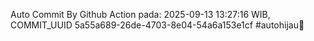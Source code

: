 Auto Commit By Github Action pada: 2025-09-13 13:27:16 WIB, COMMIT_UUID 5a55a689-26de-4703-8e04-54a6a153e1cf #autohijau🗿
